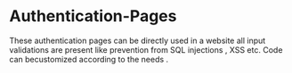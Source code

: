 # Authentication-Pages 
These authentication pages can be directly used in a website all input validations are present like prevention from SQL injections , XSS etc.
Code can becustomized according to the needs .
